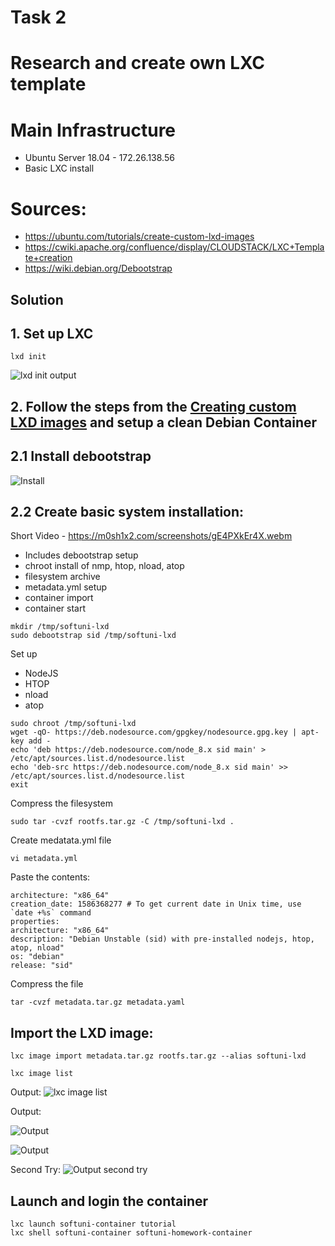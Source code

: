 # Task 2

# Research and create own LXC template

# Main Infrastructure

- Ubuntu Server 18.04 - 172.26.138.56
- Basic LXC install

# Sources:

- https://ubuntu.com/tutorials/create-custom-lxd-images
- https://cwiki.apache.org/confluence/display/CLOUDSTACK/LXC+Template+creation
- https://wiki.debian.org/Debootstrap

## Solution

## 1. Set up LXC

```
lxd init
```

![lxd init output](https://m0sh1x2.com/screenshots/MobaXterm_UQcJci4Cw3.png)

## 2. Follow the steps from the [Creating custom LXD images](https://ubuntu.com/tutorials/create-custom-lxd-images) and setup a clean Debian Container

## 2.1 Install debootstrap

![Install](https://m0sh1x2.com/screenshots/MobaXterm_G8enOamW4Q.png)

## 2.2 Create basic system installation:

Short Video - https://m0sh1x2.com/screenshots/gE4PXkEr4X.webm
 - Includes debootstrap setup
 - chroot install of nmp, htop, nload, atop
 - filesystem archive
 - metadata.yml setup
 - container import
 - container start

```
mkdir /tmp/softuni-lxd
sudo debootstrap sid /tmp/softuni-lxd
```

Set up
- NodeJS
- HTOP
- nload
- atop

```
sudo chroot /tmp/softuni-lxd
wget -qO- https://deb.nodesource.com/gpgkey/nodesource.gpg.key | apt-key add -
echo 'deb https://deb.nodesource.com/node_8.x sid main' > /etc/apt/sources.list.d/nodesource.list
echo 'deb-src https://deb.nodesource.com/node_8.x sid main' >> /etc/apt/sources.list.d/nodesource.list
exit
```

Compress the filesystem

```
sudo tar -cvzf rootfs.tar.gz -C /tmp/softuni-lxd .
```

Create medatata.yml file

```
vi metadata.yml
```

Paste the contents:

```
architecture: "x86_64"
creation_date: 1586368277 # To get current date in Unix time, use `date +%s` command
properties:
architecture: "x86_64"
description: "Debian Unstable (sid) with pre-installed nodejs, htop, atop, nload"
os: "debian"
release: "sid"
````

Compress the file

```
tar -cvzf metadata.tar.gz metadata.yaml
```

## Import the LXD image:

```
lxc image import metadata.tar.gz rootfs.tar.gz --alias softuni-lxd
```

```
lxc image list
```
Output:
![lxc image list](https://m0sh1x2.com/screenshots/MobaXterm_fWYmKNeaQ0.png)


Output:

![Output](https://m0sh1x2.com/screenshots/MobaXterm_SyjYDUg4pk.png)

![Output](https://m0sh1x2.com/screenshots/MobaXterm_aEIfC5vsBG.png)

Second Try:
![Output second try](https://m0sh1x2.com/screenshots/MobaXterm_nWc7M5kT3D.png)

## Launch and login the container

```
lxc launch softuni-container tutorial
lxc shell softuni-container softuni-homework-container
````


